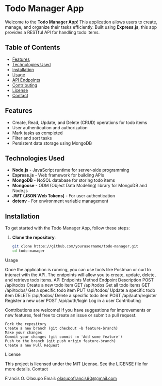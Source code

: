 # Todo Manager App

Welcome to the **Todo Manager App**! This application allows users to create, manage, and organize their tasks efficiently. Built using **Express.js**, this app provides a RESTful API for handling todo items.

## Table of Contents

-   [Features](#features)
-   [Technologies Used](#technologies-used)
-   [Installation](#installation)
-   [Usage](#usage)
-   [API Endpoints](#api-endpoints)
-   [Contributing](#contributing)
-   [License](#license)
-   [Contact](#contact)

## Features

-   Create, Read, Update, and Delete (CRUD) operations for todo items
-   User authentication and authorization
-   Mark tasks as completed
-   Filter and sort tasks
-   Persistent data storage using MongoDB

## Technologies Used

-   **Node.js** - JavaScript runtime for server-side programming
-   **Express.js** - Web framework for building APIs
-   **MongoDB** - NoSQL database for storing todo items
-   **Mongoose** - ODM (Object Data Modeling) library for MongoDB and Node.js
-   **JWT (JSON Web Tokens)** - For user authentication
-   **dotenv** - For environment variable management

## Installation

To get started with the Todo Manager App, follow these steps:

1. **Clone the repository**:
    ```bash
    git clone https://github.com/yourusername/todo-manager.git
    cd todo-manager
    ```

Usage

Once the application is running, you can use tools like Postman or curl to interact with the API. The endpoints will allow you to create, update, delete, and retrieve todo items.
API Endpoints
Method Endpoint Description
POST /api/todos Create a new todo item
GET /api/todos Get all todo items
GET /api/todos/
Get a specific todo item
PUT /api/todos/
Update a specific todo item
DELETE /api/todos/
Delete a specific todo item
POST /api/auth/register Register a new user
POST /api/auth/login Log in a user
Contributing

Contributions are welcome! If you have suggestions for improvements or new features, feel free to create an issue or submit a pull request.

    Fork the repository
    Create a new branch (git checkout -b feature-branch)
    Make your changes
    Commit your changes (git commit -m 'Add some feature')
    Push to the branch (git push origin feature-branch)
    Create a new Pull Request

License

This project is licensed under the MIT License. See the LICENSE file for more details.
Contact

Francis O. Olasupo
Email: olasupofrancis90@gmail.com
